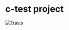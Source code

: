 c-test project
==============

[![Travis](https://img.shields.io/travis/chdemko/c-test.svg)](https://travis-ci.org/chdemko/c-test)

